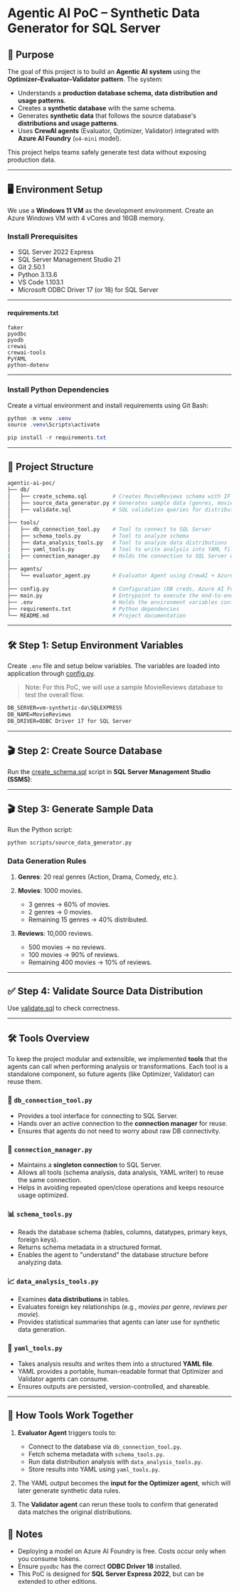 # Agentic AI PoC – Synthetic Data Generator for SQL Server

## 🎯 Purpose

The goal of this project is to build an **Agentic AI system** using the **Optimizer–Evaluator–Validator pattern**. The system:

* Understands a **production database schema, data distribution and usage patterns**.
* Creates a **synthetic database** with the same schema.
* Generates **synthetic data** that follows the source database's **distributions and usage patterns**.
* Uses **CrewAI agents** (Evaluator, Optimizer, Validator) integrated with **Azure AI Foundry** (`o4-mini` model).

This project helps teams safely generate test data without exposing production data.

---

## 🖥️ Environment Setup

We use a **Windows 11 VM** as the development environment. Create an Azure Windows VM with 4 vCores and 16GB memory.

### Install Prerequisites

- SQL Server 2022 Express
- SQL Server Management Studio 21
- Git 2.50.1
- Python 3.13.6
- VS Code 1.103.1
- Microsoft ODBC Driver 17 (or 18) for SQL Server

---

#### requirements.txt

```
faker
pyodbc
pyodb
crewai
crewai-tools
PyYAML
python-dotenv
```

---

### Install Python Dependencies

Create a virtual environment and install requirements using Git Bash:

```powershell
python -m venv .venv
source .venv\Scripts\activate

pip install -r requirements.txt
```

---

## 📂 Project Structure

```bash
agentic-ai-poc/
├── db/
│   ├── create_schema.sql        # Creates MovieReviews schema with IF NOT EXISTS
│   ├── source_data_generator.py # Generates sample data (genres, movies, reviews)
│   ├── validate.sql             # SQL validation queries for distribution checks
│
├── tools/
│   ├── db_connection_tool.py    # Tool to connect to SQL Server
│   ├── schema_tools.py          # Tool to analyze schema
│   ├── data_analysis_tools.py   # Tool to analyze data distributions
│   ├── yaml_tools.py            # Tool to write analysis into YAML files
|   ├── connection_manager.py    # Holds the connection to SQL Server which can be reused by tools 
│
├── agents/
│   └── evaluator_agent.py       # Evaluator Agent using CrewAI + Azure AI Foundry
│
├── config.py                    # Configuration (DB creds, Azure AI Foundry keys)
├── main.py                      # Entrypoint to execute the end-to-end agentic workflow
├── .env                         # Holds the environment variables configuration
├── requirements.txt             # Python dependencies
└── README.md                    # Project documentation
```

---

## 🛠️ Step 1: Setup Environment Variables

Create `.env` file and setup below variables. The variables are loaded into application through [config.py](config.py).

> Note: For this PoC, we will use a sample MovieReviews database to test the overall flow.

```txt
DB_SERVER=vm-synthetic-da\SQLEXPRESS
DB_NAME=MovieReviews
DB_DRIVER=ODBC Driver 17 for SQL Server
```

---

## 🎬 Step 2: Create Source Database

Run the [create_schema.sql](./scripts/create_schema.sql) script in **SQL Server Management Studio (SSMS)**:

---

## 🎬 Step 3: Generate Sample Data

Run the Python script:

```bash
python scripts/source_data_generator.py
```

### Data Generation Rules

1. **Genres**: 20 real genres (Action, Drama, Comedy, etc.).
2. **Movies**: 1000 movies.

   * 3 genres → 60% of movies.
   * 2 genres → 0 movies.
   * Remaining 15 genres → 40% distributed.
3. **Reviews**: 10,000 reviews.

   * 500 movies → no reviews.
   * 100 movies → 90% of reviews.
   * Remaining 400 movies → 10% of reviews.

---

## ✅ Step 4: Validate Source Data Distribution

Use [validate.sql](./scripts/validate.sql) to check correctness.

---

## 🛠️ Tools Overview

To keep the project modular and extensible, we implemented **tools** that the agents can call when performing analysis or transformations. Each tool is a standalone component, so future agents (like Optimizer, Validator) can reuse them.

### 🔌 `db_connection_tool.py`
* Provides a tool interface for connecting to SQL Server.
* Hands over an active connection to the **connection manager** for reuse.
* Ensures that agents do not need to worry about raw DB connectivity.

### 🔑 `connection_manager.py`
* Maintains a **singleton connection** to SQL Server.
* Allows all tools (schema analysis, data analysis, YAML writer) to reuse the same connection.
* Helps in avoiding repeated open/close operations and keeps resource usage optimized.

### 📊 `schema_tools.py`
* Reads the database schema (tables, columns, datatypes, primary keys, foreign keys).
* Returns schema metadata in a structured format.
* Enables the agent to "understand" the database structure before analyzing data.

### 📈 `data_analysis_tools.py`
* Examines **data distributions** in tables.
* Evaluates foreign key relationships (e.g., *movies per genre*, *reviews per movie*).
* Provides statistical summaries that agents can later use for synthetic data generation.

### 📝 `yaml_tools.py`
* Takes analysis results and writes them into a structured **YAML file**.
* YAML provides a portable, human-readable format that Optimizer and Validator agents can consume.
* Ensures outputs are persisted, version-controlled, and shareable.

---

## 🔗 How Tools Work Together

1. **Evaluator Agent** triggers tools to:
   - Connect to the database via `db_connection_tool.py`.
   - Fetch schema metadata with `schema_tools.py`.
   - Run data distribution analysis with `data_analysis_tools.py`.
   - Store results into YAML using `yaml_tools.py`.
   
2. The YAML output becomes the **input for the Optimizer agent**, which will later generate synthetic data rules.  
3. The **Validator agent** can rerun these tools to confirm that generated data matches the original distributions.


## 📌 Notes

* Deploying a model on Azure AI Foundry is free. Costs occur only when you consume tokens.
* Ensure `pyodbc` has the correct **ODBC Driver 18** installed.
* This PoC is designed for **SQL Server Express 2022**, but can be extended to other editions.
